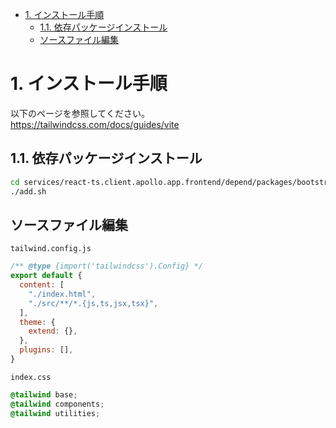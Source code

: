 - [1. インストール手順](#1-インストール手順)
	- [1.1. 依存パッケージインストール](#11-依存パッケージインストール)
	- [ソースファイル編集](#ソースファイル編集)


# 1. インストール手順

以下のページを参照してください。  
https://tailwindcss.com/docs/guides/vite

## 1.1. 依存パッケージインストール

```sh
cd services/react-ts.client.apollo.app.frontend/depend/packages/bootstrap
./add.sh
```

## ソースファイル編集

`tailwind.config.js`

```javascript
/** @type {import('tailwindcss').Config} */
export default {
  content: [
    "./index.html",
    "./src/**/*.{js,ts,jsx,tsx}",
  ],
  theme: {
    extend: {},
  },
  plugins: [],
}
```

`index.css`

```css
@tailwind base;
@tailwind components;
@tailwind utilities;
```
